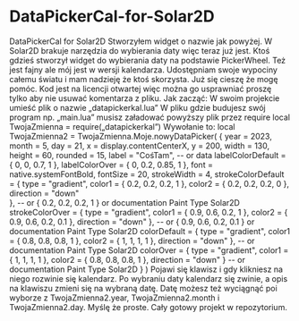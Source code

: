 # DataPickerCal-for-Solar2D
DataPickerCal for Solar2D
Stworzyłem widget o nazwie jak powyżej. W Solar2D brakuje narzędzia do wybierania daty więc teraz już jest. Ktoś gdzieś stworzył widget do wybierania daty na podstawie PickerWheel. Też jest fajny ale mój jest w wersji kalendarza. Udostępniam swoje wypociny całemu światu i mam nadzieję że ktoś skorzysta. Już się cieszę że mogę pomóc. Kod jest na licencji otwartej więc można go usprawniać proszę tylko aby nie usuwać komentarza z pliku.
Jak zacząć:
W swoim projekcie umieść plik o nazwie „datapickerkal.lua”
W pliku gdzie budujesz swój program np. „main.lua” musisz załadować powyższy plik przez require 
local TwojaZmienna = require(„datapickerkal”)
Wywołanie to:
local TwojaZmienna2 = TwojaZmienna.Moje.nowyDataPicker( {
			year = 2023,
			month = 5,
			day = 21,
			x = display.contentCenterX,
			y = 200,
			width = 130,
			height = 60,
			rounded = 15,
			label = "CośTam", -- or data
			labelColorDefault = { 0, 0, 0.7, 1 },
			labelColorOver = { 0, 0.2, 0.85, 1 },
			font = native.systemFontBold,
			fontSize = 20,
			strokeWidth = 4,
			strokeColorDefault = { 
				type = "gradient", 
				color1 = { 0.2, 0.2, 0.2, 1 }, 
				color2 = { 0.2, 0.2, 0.2, 0 }, 
				direction = "down"  
				}, -- or { 0.2, 0.2, 0.2, 1 } or documentation Paint Type Solar2D
			strokeColorOver = {
				type = "gradient",
				color1 = { 0.9, 0.6, 0.2, 1 },
				color2 = { 0.9, 0.6, 0.2, 0.1 },
				direction = "down"
				}, -- or { 0.9, 0.6, 0.2, 0.1 } or documentation Paint Type Solar2D
			colorDefault = {
				type = "gradient",
				color1 = { 0.8, 0.8, 0.8, 1 },
				color2 = { 1, 1, 1, 1 },
				direction = "down"
				}, -- or documentation Paint Type Solar2D 
			colorOver = {
				type = "gradient",
				color1 = { 1, 1, 1, 1 },
				color2 = { 0.8, 0.8, 0.8, 1 },
				direction = "down"
				} -- or documentation Paint Type Solar2D 
			} )
Pojawi się klawisz i gdy klikniesz na niego rozwinie się kalendarz. Po wybraniu daty kalendarz się zwinie, a opis na klawiszu zmieni się na wybraną datę. Datę możesz też wyciągnąć poi wyborze z TwojaZmienna2.year, TwojaZmienna2.month i TwojaZmienna2.day. Myślę że proste. Cały gotowy projekt w repozytorium.
